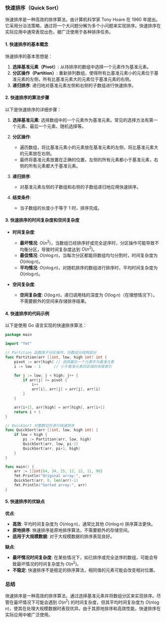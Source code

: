 ### 快速排序（Quick Sort）

快速排序是一种高效的排序算法，由计算机科学家 Tony Hoare 在 1960 年提出。它采用分治法策略，通过将一个大问题分解为多个小问题来实现排序。快速排序在实际应用中通常表现出色，被广泛使用于各种排序任务。

#### 1. 快速排序的基本概念

快速排序的基本思想是：
1. **选择基准元素（Pivot）**: 从待排序的数组中选择一个元素作为基准元素。
2. **分区操作（Partition）**: 重新排列数组，使得所有比基准元素小的元素位于基准元素的左侧，所有比基准元素大的元素位于基准元素的右侧。
3. **递归排序**: 递归地对基准元素左侧和右侧的子数组进行快速排序。

#### 2. 快速排序的算法步骤

以下是快速排序的详细步骤：

1. **选择基准元素**: 选择数组中的一个元素作为基准元素。常见的选择方法有第一个元素、最后一个元素、随机选择等。

2. **分区操作**:
   - 遍历数组，将比基准元素小的元素放在基准元素的左侧，将比基准元素大的元素放在右侧。
   - 最终将基准元素放置在正确的位置，左侧的所有元素都小于基准元素，右侧的所有元素都大于基准元素。

3. **递归排序**:
   - 对基准元素左侧的子数组和右侧的子数组递归地应用快速排序。

4. **结束条件**:
   - 当子数组的长度小于等于 1 时，排序完成。

#### 3. 快速排序的时间复杂度和空间复杂度

- **时间复杂度**:
  - **最坏情况**: $O(n^2)$，当数组已经排序好或完全逆序时，分区操作可能导致不均衡分区，导致时间复杂度达到 $O(n^2)$。
  - **最佳情况**: $O(n \log n)$，当每次分区都能将数组均匀分割时，时间复杂度为 $O(n \log n)$。
  - **平均情况**: $O(n \log n)$，对随机排序的数组进行排序时，平均时间复杂度为 $O(n \log n)$。

- **空间复杂度**:
  - **空间复杂度**: $O(\log n)$，递归调用栈的深度为 $O(\log n)$（在理想情况下）。不需要额外的空间来存储排序结果。

#### 4. 快速排序的代码示例

以下是使用 Go 语言实现的快速排序算法：

```go
package main

import "fmt"

// Partition 函数用于分区操作，将数组分成两部分
func Partition(arr []int, low, high int) int {
    pivot := arr[high] // 选择最后一个元素作为基准元素
    i := low - 1      // 小于基准元素的区域的末尾索引

    for j := low; j < high; j++ {
        if arr[j] <= pivot {
            i++
            arr[i], arr[j] = arr[j], arr[i]
        }
    }

    arr[i+1], arr[high] = arr[high], arr[i+1]
    return i + 1
}

// QuickSort 对整数切片进行快速排序
func QuickSort(arr []int, low, high int) {
    if low < high {
        pi := Partition(arr, low, high)
        QuickSort(arr, low, pi-1)
        QuickSort(arr, pi+1, high)
    }
}

func main() {
    arr := []int{64, 34, 25, 12, 22, 11, 90}
    fmt.Println("Original array:", arr)
    QuickSort(arr, 0, len(arr)-1)
    fmt.Println("Sorted array:", arr)
}
```

#### 5. 快速排序的优缺点

**优点**:
- **高效**: 平均时间复杂度为 $O(n \log n)$，通常比其他 $O(n \log n)$ 排序算法更快。
- **原地排序**: 快速排序是原地排序算法，不需要额外的存储空间。
- **适用于大规模数据**: 对于大规模数据的排序表现良好。

**缺点**:
- **最坏情况时间复杂度**: 在某些情况下，如已排序或完全逆序的数组，可能会导致最坏情况的时间复杂度为 $O(n^2)$。
- **不稳定**: 快速排序不是稳定的排序算法，相同值的元素可能会改变相对位置。

### 总结

快速排序是一种高效的排序算法，通过选择基准元素并将数组分区来实现排序。尽管在最坏情况下可能会遇到 $O(n^2)$ 的时间复杂度，但其平均时间复杂度为 $O(n \log n)$，使其在处理大规模数据时表现优异。由于其原地排序和高效性能，快速排序在实际应用中被广泛使用。
